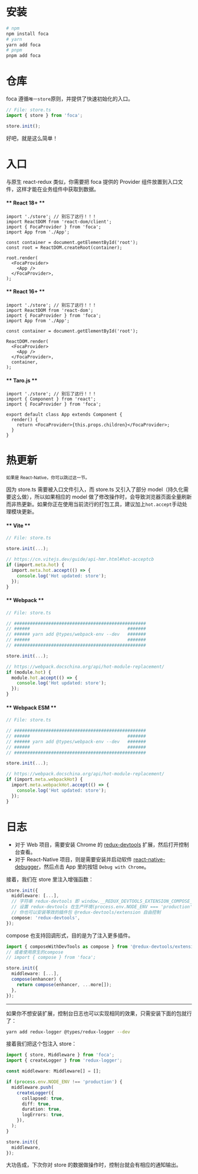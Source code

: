 # <!-- {docsify-ignore} -->

# 安装

```bash
# npm
npm install foca
# yarn
yarn add foca
# pnpm
pnpm add foca
```

# 仓库

foca 遵循`唯一store`原则，并提供了快速初始化的入口。

```typescript
// File: store.ts
import { store } from 'foca';

store.init();
```

好吧，就是这么简单！

# 入口

与原生 react-redux 类似，你需要把 foca 提供的 Provider 组件放置到入口文件，这样才能在业务组件中获取到数据。

<!-- tabs:start -->

#### ** React 18+ **

```tsx
import './store'; // 别忘了这行！！！
import ReactDOM from 'react-dom/client';
import { FocaProvider } from 'foca';
import App from './App';

const container = document.getElementById('root');
const root = ReactDOM.createRoot(container);

root.render(
  <FocaProvider>
    <App />
  </FocaProvider>,
);
```

#### ** React 16+ **

```tsx
import './store'; // 别忘了这行！！！
import ReactDOM from 'react-dom';
import { FocaProvider } from 'foca';
import App from './App';

const container = document.getElementById('root');

ReactDOM.render(
  <FocaProvider>
    <App />
  </FocaProvider>,
  container,
);
```

#### ** Taro.js **

```tsx
import './store'; // 别忘了这行！！！
import { Component } from 'react';
import { FocaProvider } from 'foca';

export default class App extends Component {
  render() {
    return <FocaProvider>{this.props.children}</FocaProvider>;
  }
}
```

<!-- tabs:end -->

# 热更新

<small>如果是 React-Native，你可以跳过这一节。</small>

因为 store.ts 需要被入口文件引入，而 store.ts 又引入了部分 model（持久化需要这么做），所以如果相应的 model 做了修改操作时，会导致浏览器页面全量刷新而非热更新。如果你正在使用当前流行的打包工具，建议加上`hot.accept`手动处理模块更新。

<!-- tabs:start -->

#### ** Vite **

```typescript
// File: store.ts

store.init(...);

// https://cn.vitejs.dev/guide/api-hmr.html#hot-acceptcb
if (import.meta.hot) {
  import.meta.hot.accept(() => {
    console.log('Hot updated: store');
  });
}
```

#### ** Webpack **

```typescript
// File: store.ts

// ##################################################
// ######                                     #######
// ###### yarn add @types/webpack-env --dev   #######
// ######                                     #######
// ##################################################

store.init(...);

// https://webpack.docschina.org/api/hot-module-replacement/
if (module.hot) {
  module.hot.accept(() => {
    console.log('Hot updated: store');
  });
}
```

#### ** Webpack ESM **

```typescript
// File: store.ts

// ##################################################
// ######                                     #######
// ###### yarn add @types/webpack-env --dev   #######
// ######                                     #######
// ##################################################

store.init(...);

// https://webpack.docschina.org/api/hot-module-replacement/
if (import.meta.webpackHot) {
  import.meta.webpackHot.accept(() => {
    console.log('Hot updated: store');
  });
}
```

<!-- tabs:end -->

# 日志

- 对于 Web 项目，需要安装 Chrome 的 [redux-devtools](https://github.com/reduxjs/redux-devtools) 扩展，然后打开控制台查看。
- 对于 React-Native 项目，则是需要安装并启动软件 [react-native-debugger](https://github.com/jhen0409/react-native-debugger)，然后点击 App 里的按钮 `Debug with Chrome`。

接着，我们在 store 里注入增强函数：

```typescript
store.init({
  middleware: [...],
  // 字符串 redux-devtools 即 window.__REDUX_DEVTOOLS_EXTENSION_COMPOSE__ 的缩写
  // 设置 redux-devtools 在生产环境(process.env.NODE_ENV === 'production')下会自动关闭
  // 你也可以安装等效的插件包 @redux-devtools/extension 自由控制
  compose: 'redux-devtools',
});
```

compose 也支持回调形式，目的是为了注入更多插件。

```typescript
import { composeWithDevTools as compose } from '@redux-devtools/extension';
// 或者使用原生的compose
// import { compose } from 'foca';

store.init({
  middleware: [...],
  compose(enhancer) {
    return compose(enhancer, ...more[]);
  },
});
```

---

如果你不想安装扩展，控制台日志也可以实现相同的效果，只需安装下面的包就行了：

```bash
yarn add redux-logger @types/redux-logger --dev
```

接着我们把这个包注入 store：

```typescript
import { store, Middleware } from 'foca';
import { createLogger } from 'redux-logger';

const middleware: Middleware[] = [];

if (process.env.NODE_ENV !== 'production') {
  middleware.push(
    createLogger({
      collapsed: true,
      diff: true,
      duration: true,
      logErrors: true,
    }),
  );
}

store.init({
  middleware,
});
```

大功告成，下次你对 store 的数据做操作时，控制台就会有相应的通知输出。

